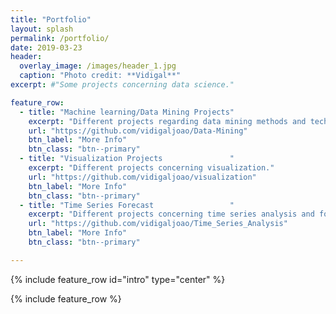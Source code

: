 ```yaml
---
title: "Portfolio"
layout: splash
permalink: /portfolio/
date: 2019-03-23
header:
  overlay_image: /images/header_1.jpg
  caption: "Photo credit: **Vidigal**"
excerpt: #"Some projects concerning data science."

feature_row:
  - title: "Machine learning/Data Mining Projects"
    excerpt: "Different projects regarding data mining methods and techniques." 
    url: "https://github.com/vidigaljoao/Data-Mining"
    btn_label: "More Info"
    btn_class: "btn--primary"
  - title: "Visualization Projects               "
    excerpt: "Different projects concerning visualization."
    url: "https://github.com/vidigaljoao/visualization"
    btn_label: "More Info"
    btn_class: "btn--primary"
  - title: "Time Series Forecast                 "
    excerpt: "Different projects concerning time series analysis and forecast."
    url: "https://github.com/vidigaljoao/Time_Series_Analysis"
    btn_label: "More Info"
    btn_class: "btn--primary"

---
```


{% include feature_row id="intro" type="center" %}

{% include feature_row %}
